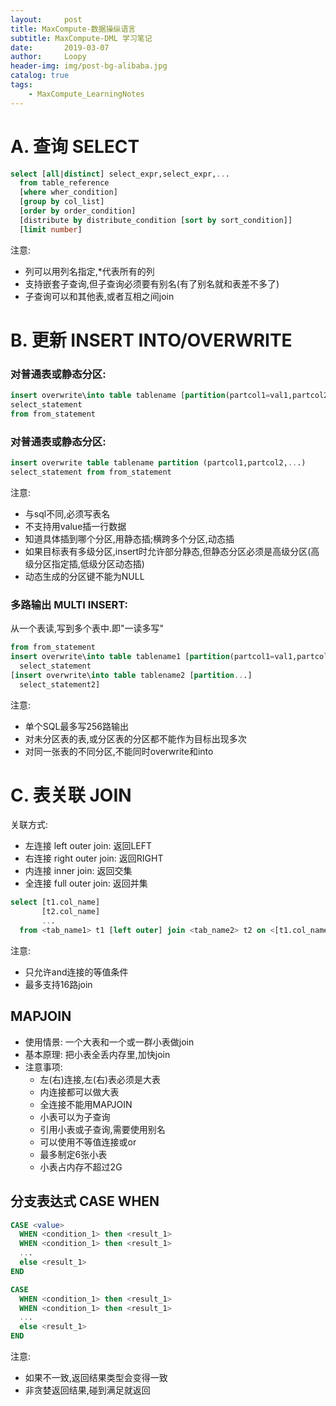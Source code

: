 ```yaml
---
layout:     post
title: MaxCompute-数据操纵语言
subtitle: MaxCompute-DML 学习笔记
date:       2019-03-07
author:     Loopy
header-img: img/post-bg-alibaba.jpg
catalog: true
tags:
    - MaxCompute_LearningNotes
---
```


# A. 查询 SELECT

``` sql
select [all|distinct] select_expr,select_expr,...
  from table_reference
  [where wher_condition]
  [group by col_list]
  [order by order_condition]
  [distribute by distribute_condition [sort by sort_condition]]
  [limit number]
```

注意:
- 列可以用列名指定,\*代表所有的列
- 支持嵌套子查询,但子查询必须要有别名(有了别名就和表差不多了)
- 子查询可以和其他表,或者互相之间join

# B. 更新 INSERT INTO/OVERWRITE

### 对普通表或静态分区:
``` sql
insert overwrite\into table tablename [partition(partcol1=val1,partcol2=val2,...)]
select_statement
from from_statement
```

### 对普通表或静态分区:
``` sql
insert overwrite table tablename partition (partcol1,partcol2,...)
select_statement from from_statement
```

注意:
 - 与sql不同,必须写表名
 - 不支持用value插一行数据
 - 知道具体插到哪个分区,用静态插;横跨多个分区,动态插
 - 如果目标表有多级分区,insert时允许部分静态,但静态分区必须是高级分区(高级分区指定插,低级分区动态插)
 - 动态生成的分区键不能为NULL

### 多路输出 MULTI INSERT:

从一个表读,写到多个表中.即"一读多写"

``` sql
from from_statement
insert overwrite\into table tablename1 [partition(partcol1=val1,partcol2=val2,...)]
  select_statement
[insert overwrite\into table tablename2 [partition...]
  select_statement2]
```

注意:
- 单个SQL最多写256路输出
- 对未分区表的表,或分区表的分区都不能作为目标出现多次
- 对同一张表的不同分区,不能同时overwrite和into

# C. 表关联 JOIN

关联方式:
- 左连接 left outer join: 返回LEFT
- 右连接 right outer join: 返回RIGHT
- 内连接 inner join: 返回交集
- 全连接 full outer join: 返回并集

``` sql
select [t1.col_name]
       [t2.col_name]
       ...
  from <tab_name1> t1 [left outer] join <tab_name2> t2 on <[t1.col_name =t2.col_name][and t1.col_name =t2.col_name]...>
```

注意:
 - 只允许and连接的等值条件
 - 最多支持16路join

## MAPJOIN
- 使用情景: 一个大表和一个或一群小表做join
- 基本原理: 把小表全丢内存里,加快join
- 注意事项:
  - 左(右)连接,左(右)表必须是大表
  - 内连接都可以做大表
  - 全连接不能用MAPJOIN
  - 小表可以为子查询
  - 引用小表或子查询,需要使用别名
  - 可以使用不等值连接或or
  - 最多制定6张小表
  - 小表占内存不超过2G

## 分支表达式 CASE WHEN
```sql
CASE <value>
  WHEN <condition_1> then <result_1>
  WHEN <condition_1> then <result_1>
  ...
  else <result_1>
END
```

```sql
CASE
  WHEN <condition_1> then <result_1>
  WHEN <condition_1> then <result_1>
  ...
  else <result_1>
END
```

注意:
 - 如果不一致,返回结果类型会变得一致
 - 非贪婪返回结果,碰到满足就返回
